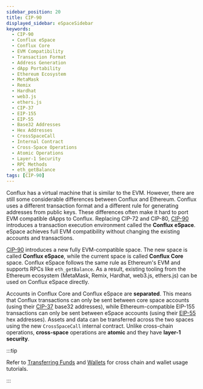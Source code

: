 ```yaml
---
sidebar_position: 20
title: CIP-90
displayed_sidebar: eSpaceSidebar
keywords:
  - CIP-90
  - Conflux eSpace
  - Conflux Core
  - EVM Compatibility
  - Transaction Format
  - Address Generation
  - dApp Portability
  - Ethereum Ecosystem
  - MetaMask
  - Remix
  - Hardhat
  - web3.js
  - ethers.js
  - CIP-37
  - EIP-155
  - EIP-55
  - Base32 Addresses
  - Hex Addresses
  - CrossSpaceCall
  - Internal Contract
  - Cross-Space Operations
  - Atomic Operations
  - Layer-1 Security
  - RPC Methods
  - eth_getBalance
tags: [CIP-90]
---
```


Conflux has a virtual machine that is similar to the EVM. However, there are still some considerable differences between Conflux and Ethereum. Conflux uses a different transaction format and a different rule for generating addresses from public keys. These differences often make it hard to port EVM compatible dApps to Conflux. Replacing CIP-72 and CIP-80, [CIP-90](https://github.com/Conflux-Chain/CIPs/blob/master/CIPs/cip-90.md) introduces a transaction execution environment called the **Conflux eSpace**. eSpace achieves full EVM compatibility without changing the existing accounts and transactions.

[CIP-90](https://github.com/Conflux-Chain/CIPs/blob/master/CIPs/cip-90.md) introduces a new fully EVM-compatible space. The new space is called **Conflux eSpace**, while the current space is called **Conflux Core** space. Conflux eSpace follows the same rule as Ethereum's EVM and supports RPCs like ```eth_getBalance```. As a result, existing tooling from the Ethereum ecosystem (MetaMask, Remix, Hardhat, web3.js, ethers.js) can be used on Conflux eSpace directly.

Accounts in Conflux Core and Conflux eSpace are **separated**. This means that Conflux transactions can only be sent between core space accounts (using their [CIP-37](https://github.com/Conflux-Chain/CIPs/blob/master/CIPs/cip-37.md) base32 addresses), while Ethereum-compatible EIP-155 transactions can only be sent between eSpace accounts (using their [EIP-55](https://eips.ethereum.org/EIPS/eip-55) hex addresses). Assets and data can be transferred across the two spaces using the new ```CrossSpaceCall``` internal contract. Unlike cross-chain operations, **cross-space** operations are **atomic** and they have **layer-1 security**.

:::tip

Refer to [Transferring Funds](../../general/tutorials/transferring-funds/transferring-funds.mdx) and [Wallets](../../general/tutorials/wallets/wallets.mdx) for cross chain and wallet usage tutorials.

:::
